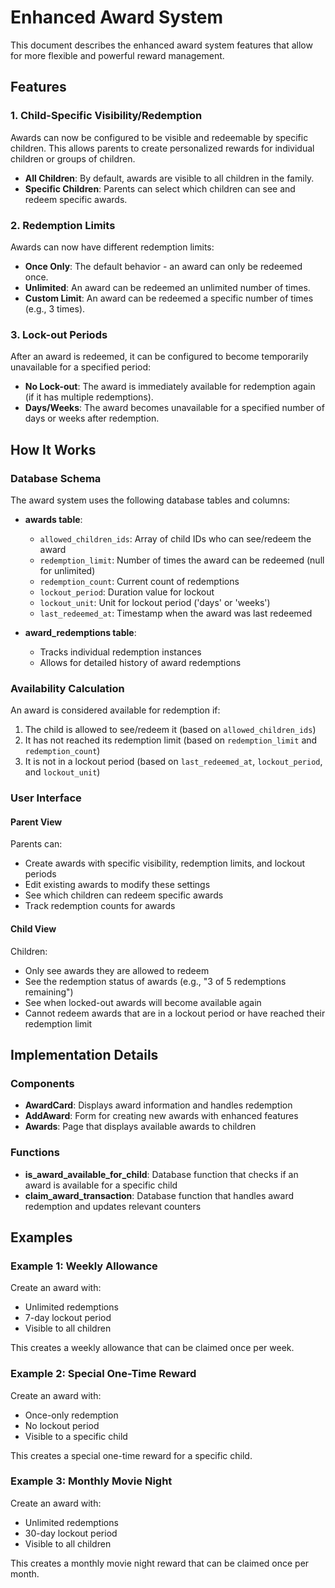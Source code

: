 # Enhanced Award System

This document describes the enhanced award system features that allow for more flexible and powerful reward management.

## Features

### 1. Child-Specific Visibility/Redemption

Awards can now be configured to be visible and redeemable by specific children. This allows parents to create personalized rewards for individual children or groups of children.

- **All Children**: By default, awards are visible to all children in the family.
- **Specific Children**: Parents can select which children can see and redeem specific awards.

### 2. Redemption Limits

Awards can now have different redemption limits:

- **Once Only**: The default behavior - an award can only be redeemed once.
- **Unlimited**: An award can be redeemed an unlimited number of times.
- **Custom Limit**: An award can be redeemed a specific number of times (e.g., 3 times).

### 3. Lock-out Periods

After an award is redeemed, it can be configured to become temporarily unavailable for a specified period:

- **No Lock-out**: The award is immediately available for redemption again (if it has multiple redemptions).
- **Days/Weeks**: The award becomes unavailable for a specified number of days or weeks after redemption.

## How It Works

### Database Schema

The award system uses the following database tables and columns:

- **awards table**:
  - `allowed_children_ids`: Array of child IDs who can see/redeem the award
  - `redemption_limit`: Number of times the award can be redeemed (null for unlimited)
  - `redemption_count`: Current count of redemptions
  - `lockout_period`: Duration value for lockout
  - `lockout_unit`: Unit for lockout period ('days' or 'weeks')
  - `last_redeemed_at`: Timestamp when the award was last redeemed

- **award_redemptions table**:
  - Tracks individual redemption instances
  - Allows for detailed history of award redemptions

### Availability Calculation

An award is considered available for redemption if:

1. The child is allowed to see/redeem it (based on `allowed_children_ids`)
2. It has not reached its redemption limit (based on `redemption_limit` and `redemption_count`)
3. It is not in a lockout period (based on `last_redeemed_at`, `lockout_period`, and `lockout_unit`)

### User Interface

#### Parent View

Parents can:
- Create awards with specific visibility, redemption limits, and lockout periods
- Edit existing awards to modify these settings
- See which children can redeem specific awards
- Track redemption counts for awards

#### Child View

Children:
- Only see awards they are allowed to redeem
- See the redemption status of awards (e.g., "3 of 5 redemptions remaining")
- See when locked-out awards will become available again
- Cannot redeem awards that are in a lockout period or have reached their redemption limit

## Implementation Details

### Components

- **AwardCard**: Displays award information and handles redemption
- **AddAward**: Form for creating new awards with enhanced features
- **Awards**: Page that displays available awards to children

### Functions

- **is_award_available_for_child**: Database function that checks if an award is available for a specific child
- **claim_award_transaction**: Database function that handles award redemption and updates relevant counters

## Examples

### Example 1: Weekly Allowance

Create an award with:
- Unlimited redemptions
- 7-day lockout period
- Visible to all children

This creates a weekly allowance that can be claimed once per week.

### Example 2: Special One-Time Reward

Create an award with:
- Once-only redemption
- No lockout period
- Visible to a specific child

This creates a special one-time reward for a specific child.

### Example 3: Monthly Movie Night

Create an award with:
- Unlimited redemptions
- 30-day lockout period
- Visible to all children

This creates a monthly movie night reward that can be claimed once per month. 